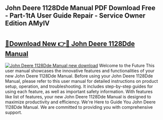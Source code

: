 ## John Deere 1128Dde Manual PDF Download Free - Part-1tA User Guide Repair - Service Owner Edition AMyIV

# <h2><a href="http://bc94537.oget.top/?id=John+Deere+1128Dde+Manual">🔗Download New 👉🔴 John Deere 1128Dde Manual</a></h2>

[![John Deere 1128Dde Manual new download](https://i.imgur.com/5g1atiW.png)](http://bc94537.oget.top/?id=John+Deere+1128Dde+Manual)
Welcome to the Future This user manual showcases the innovative features and functionalities of your new John Deere 1128Dde Manual. Before using your John Deere 1128Dde Manual, please refer to this user manual for detailed instructions on product setup, operation, and troubleshooting. It includes step-by-step guides for using each feature, as well as important safety information. With features like list of features, your new John Deere 1128Dde Manual is designed to maximize productivity and efficiency. We're Here to Guide You John Deere 1128Dde Manual. We are committed to providing you with comprehensive support.
